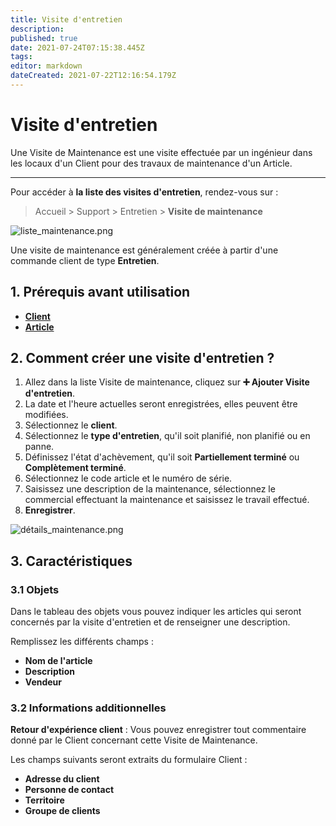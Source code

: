 ```yaml
---
title: Visite d'entretien
description: 
published: true
date: 2021-07-24T07:15:38.445Z
tags: 
editor: markdown
dateCreated: 2021-07-22T12:16:54.179Z
---
```


# Visite d'entretien

Une Visite de Maintenance est une visite effectuée par un ingénieur dans les locaux d'un Client pour des travaux de maintenance d'un Article.

---

Pour accéder à **la liste des visites d'entretien**, rendez-vous sur :

> Accueil > Support > Entretien > **Visite de maintenance**

![liste_maintenance.png](/support/maintenance-visit/liste_maintenance.png)

Une visite de maintenance est généralement créée à partir d'une commande client de type **Entretien**.

## 1. Prérequis avant utilisation

- **[Client](/fr/crm/customer)**
- **[Article](/fr/stocks/item)**

## 2. Comment créer une visite d'entretien ?

1. Allez dans la liste Visite de maintenance, cliquez sur **:heavy_plus_sign: Ajouter Visite d'entretien**.
2. La date et l'heure actuelles seront enregistrées, elles peuvent être modifiées.
3. Sélectionnez le **client**.
4. Sélectionnez le **type d'entretien**, qu'il soit planifié, non planifié ou en panne.
5. Définissez l'état d'achèvement, qu'il soit **Partiellement terminé** ou **Complètement terminé**.
6. Sélectionnez le code article et le numéro de série.
7. Saisissez une description de la maintenance, sélectionnez le commercial effectuant la maintenance et saisissez le travail effectué.
8. **Enregistrer**.

![détails_maintenance.png](/support/maintenance-visit/détails_maintenance.png)

## 3. Caractéristiques

### 3.1 Objets

Dans le tableau des objets vous pouvez indiquer les articles qui seront concernés par la visite d'entretien et de renseigner une description.

Remplissez les différents champs :

- **Nom de l'article**
- **Description**
- **Vendeur**

### 3.2 Informations additionnelles

**Retour d'expérience client** : Vous pouvez enregistrer tout commentaire donné par le Client concernant cette Visite de Maintenance.

Les champs suivants seront extraits du formulaire Client :

- **Adresse du client**
- **Personne de contact**
- **Territoire**
- **Groupe de clients**

